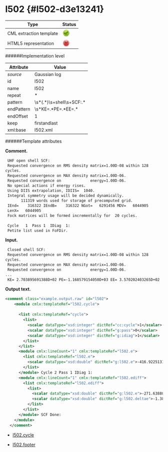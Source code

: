 # l502 {#l502-d3e13241}


| Type                                                                                                                                                | Status                                                                                                                                              |
|----|----|
| CML extraction template                                                                                                                             | ![](/imgs/Total.png)                                                                                                                                |
| HTML5 representation                                                                                                                                | ![](/imgs/None.png)                                                                                                                                 |

######Implementation level

| Attribute                                                                                                                                           | Value                                                                                                                                               |
|----|----|
| *source*                                                                                                                                            | Gaussian log                                                                                                                                        |
| id                                                                                                                                                  | l502                                                                                                                                                |
| name                                                                                                                                                | l502                                                                                                                                                |
| repeat                                                                                                                                              | \*                                                                                                                                                  |
| pattern                                                                                                                                             | \\s\*(.\*)\\s+shell\\s+SCF:.\*                                                                                                                      |
| endPattern                                                                                                                                          | \\s\*KE=.\*PE=.\*EE=.\*                                                                                                                             |
| endOffset                                                                                                                                           | 1                                                                                                                                                   |
| keep                                                                                                                                                | firstandlast                                                                                                                                        |
| xml:base                                                                                                                                            | l502.xml                                                                                                                                            |

######Template attributes

**Comment.**

     UHF open shell SCF:
     Requested convergence on RMS density matrix=1.00D-08 within 128 cycles.
     Requested convergence on MAX density matrix=1.00D-06.
     Requested convergence on             energy=1.00D-06.
     No special actions if energy rises.
     Using DIIS extrapolation, IDIIS=  1040.
     Integral symmetry usage will be decided dynamically.
           111319 words used for storage of precomputed grid.
     IEnd=    316322 IEndB=    316322 NGot=   6291456 MDV=   6044905
     LenX=   6044905
     Fock matrices will be formed incrementally for  20 cycles.

     Cycle   1  Pass 1  IDiag  1:
     Petite list used in FoFDir.
      

**Input.**

     Closed shell SCF:
     Requested convergence on RMS density matrix=1.00D-08 within 128 cycles.
     Requested convergence on MAX density matrix=1.00D-06.
     Requested convergence on             energy=1.00D-06.
    ...  
     KE= 2.703895691388D+02 PE=-1.168579154050D+03 EE= 3.570202403265D+02
      

**Output text.**

```xml
<comment class="example.output.raw" id="l502">
    <module cmlx:templateRef="l502.cycle">
      
      <list cmlx:templateRef="cycle">
        <list>
          <scalar dataType="xsd:integer" dictRef="cc:cycle">1</scalar>
          <scalar dataType="xsd:integer" dictRef="g:pass">0</scalar>
          <scalar dataType="xsd:integer" dictRef="g:idiag">1</scalar>
        </list>
      </list>
      <module cmlx:lineCount="1" cmlx:templateRef="l502.e">
        <list cmlx:templateRef="l502.e">
          <scalar dataType="xsd:double" dictRef="g:l502.e">-416.922513179685</scalar>
        </list>
      </module> Cycle 2 Pass 1 IDiag 1: 
      <module cmlx:lineCount="1" cmlx:templateRef="l502.ediff">
        <list cmlx:templateRef="l502.ediff">
          <list>
            <scalar dataType="xsd:double" dictRef="g:l502.e">-271.638809156166</scalar>
            <scalar dataType="xsd:double" dictRef="g:l502.deltae">-1.3827246E-5</scalar>
          </list>
        </list>
      </module> SCF Done: 
    </module>
  </comment>
```

-   [l502.cycle](/out/md/cml/gaussian_log/l502.cycle-d3e13273.md)

<!-- -->

-   [l502.footer](/out/md/cml/gaussian_log/l502.footer-d3e13354.md)



